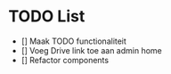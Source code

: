 # TODO List

- [] Maak TODO functionaliteit
- [] Voeg Drive link toe aan admin home
- [] Refactor components